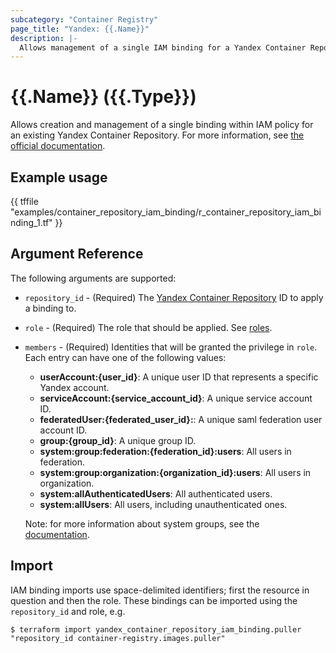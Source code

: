 ```yaml
---
subcategory: "Container Registry"
page_title: "Yandex: {{.Name}}"
description: |-
  Allows management of a single IAM binding for a Yandex Container Repository.
---
```


# {{.Name}} ({{.Type}})

Allows creation and management of a single binding within IAM policy for an existing Yandex Container Repository. For more information, see [the official documentation](https://cloud.yandex.com/docs/container-registry/concepts/repository).

## Example usage

{{ tffile "examples/container_repository_iam_binding/r_container_repository_iam_binding_1.tf" }}

## Argument Reference

The following arguments are supported:

* `repository_id` - (Required) The [Yandex Container Repository](https://cloud.yandex.com/docs/container-registry/concepts/repository) ID to apply a binding to.

* `role` - (Required) The role that should be applied. See [roles](https://cloud.yandex.com/docs/container-registry/security/).

* `members` - (Required) Identities that will be granted the privilege in `role`.
  Each entry can have one of the following values:
  * **userAccount:{user_id}**: A unique user ID that represents a specific Yandex account.
  * **serviceAccount:{service_account_id}**: A unique service account ID.
  * **federatedUser:{federated_user_id}:**: A unique saml federation user account ID.
  * **group:{group_id}**: A unique group ID.
  * **system:group:federation:{federation_id}:users**: All users in federation.
  * **system:group:organization:{organization_id}:users**: All users in organization.
  * **system:allAuthenticatedUsers**: All authenticated users. 
  * **system:allUsers**: All users, including unauthenticated ones.

  Note: for more information about system groups, see the [documentation](https://cloud.yandex.com/docs/iam/concepts/access-control/system-group).

## Import

IAM binding imports use space-delimited identifiers; first the resource in question and then the role.
These bindings can be imported using the `repository_id` and role, e.g.

```
$ terraform import yandex_container_repository_iam_binding.puller "repository_id container-registry.images.puller"
```
